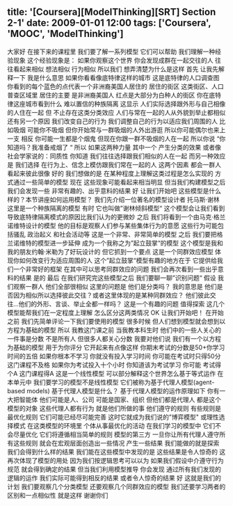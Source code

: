 title: '[Coursera][ModelThinking][SRT] Section 2-1'
date: 2009-01-01 12:00
tags: ['Coursera', 'MOOC', 'ModelThinking']
---

﻿大家好 在接下来的课程里 我们要了解一系列模型 它们可以帮助
我们理解一种经验现象 这个经验现象是：
如果你观察这个世界 你会发现成群在一起交往的人
往往看起来相似 想法相似 行为相似 所以我们
想弄清楚为什么是这样 首先 让我先解释一下
我是什么意思 如果你看看像底特律这样的城市 这是底特律的人口调查图
你看到的每个蓝色的点代表一个非洲裔美国人居住的
居住的街区 这类街区、人口普查区域里 居住的主要
是非洲裔美国人 红点是大部分为白种人的街区
你在底特律这座城市看到什么 难以置信的种族隔离 这显示
人们实际选择跟外形与自己相像的人住在一起 但
不止存在这类分类效应 人们与常在一起的人从外貌到举止都相似 还有另一个原因
我们改变自己的行为
我们调整自己的行为以适应我们周围的人
比如吸烟 可能你不吸烟 但你开始常与一群吸烟的人外出游逛
所以你可能偶尔也来上一支 相反
你可能一生都是个烟鬼 但现在你跟一群不吸烟的人在一起
所以你说 “你知道吗？我准备戒烟了 “
所以 如果这两种力量 其中一个 产生分类的效果
或者像社会学家说的：同质性  你知道 我们往往选择跟我们相似的人在一起
而另一种效应是 我们选择
在行为上、信念上模仿跟我们常在一起的人 这两个因素
都会一群人看起来彼此很像 好的 我们想做的是
在某种程度上理解这类过程是怎么实现的
方式通过一些简单的模型 现在 这些现象可能看起来相当明显
但当我们构建模型之后 我们会发现一些
非常有趣的、出乎意料的结果 好 让我们开始吧
这些模型是什么样的？本节讲座如何运用模型？
我们先介绍一位著名的模型设计者
托马斯·谢林  这里是一个种族隔离的模型 有时
它也叫做”谢林倾斜模型“ 这个模型会让我们看到
导致底特律隔离模式的原因比我们认为的更微妙
之后 我们将看到一个由马克·格兰诺维特设计的模型
他的目标是观察人们参与某些集体行为的意愿
这些行为可能包括骚乱 政治起义
和社会活动等 这是一个非常、非常简单的模型
之后 我们要把格兰诺维特的模型进一步延伸 成为一个我称之为”起立鼓掌“的模型
这个模型是我和我的朋友约翰·米勒为了好玩设计的
但它抓到一个要点 这是一个同群效应模型
体现你如何改变行为适应周围的人 这个”起立鼓掌“模型有趣的地方在于
它提供给我们一个非常好的框架
在其中可以思考同群效应的问题 我们会再次看到一些出乎意料的结果
是的 最后 在我们研究完这些模型之后
我们要聊一聊”识别问题“
假设 我们观察一群人 他们全部很相似
这里的问题是 他们是分类吗？
我的意思是 他们是否因为相似所以选择彼此交往？或者这里体现的是某种同群效应？
他们彼此交往...他们的外形、言谈、举止全都一样吗？
这是一个有趣的问题 值得探索 这几个模型能帮我们在一定程度上理解
怎么区分这两类情况 OK 让我们开始吧！
在开始之前 我们先简单评论一下我们要使用的模型
很多时候 但人们想到模型就会想到以方程为基础的模型
所以 我教这门课之前
当我教本科生时 他们中的一些人关心的一件事是分数
不是所有人 但很多人都关心分数 我要对他们说
我们有一个以方程为基础的模型 用于为你评分 它开起来有点像这样
你期末考试的分数是50+你学习时间的五倍
如果你根本不学习 你就没有投入学习时间
你可能在考试时只得50分 这门课程不及格
如果你为考试投入十个小时 你知道该为考试学习 你可能
考试得个A 这门课程得A
这是一个线性模型 可以部分解释这个世界怎么基于等式运作
在本单元中 我们要学习的模型不是线性模型
它们被称为基于代理人模型(agent-based models) 基于代理人模型是什么？
基于代理人模型的运作原理如下 你有一大把智能体 他们可能是人、公司
可能是国家、组织 但他们都是代理人
都是这个模型的对象 这些代理人都有行为 就是他们所做的事 他们遵守的规则
有些规则是最优化规则 它们可能已经尽可能完善
这时它就成为我们说的”博弈模型" 或理性选择模式
在这类模型的环境里 个体从事最优化的活动
在我们学习的模型中 它们不会尽量优化
它们将遵循相当简单的规则 模型的第三方
一旦你让所有代理人遵守所有这些规则
就会在宏观层面创造出一些情况 产生一些结果
我们能做的就是探索 我们会得到什么样的结果
我们能在这些模型中发现的是 这些结果是令人惊奇的
这再次体现了模型的用处 因为我们按逻辑思考可以以为
如果我们假设中介遵守行为规范 就会得到确定的结果 但当我们利用模型推导
你会发现 通过所有我们发现的逻辑的运作
我们实际可能得到相反的结果 或者令人惊奇的结果
好 这就是我们的计划 我们要观察几个分类模型
还要观察几个同群效应的模型
我们还要学习两者的区别和一点相似性 就是这样
谢谢你们
